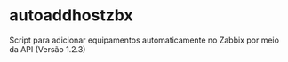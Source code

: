 # autoaddhostzbx
Script para adicionar equipamentos automaticamente no Zabbix por meio da API (Versão 1.2.3)
